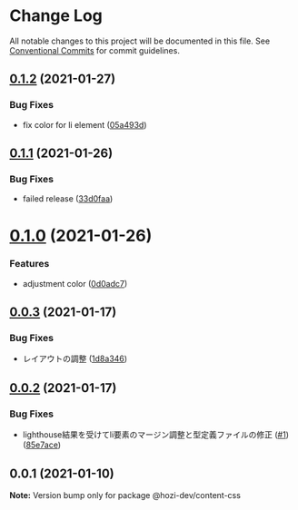 # Change Log

All notable changes to this project will be documented in this file.
See [Conventional Commits](https://conventionalcommits.org) for commit guidelines.

## [0.1.2](https://github.com/hozi-dev/hozi-dev-packages/compare/@hozi-dev/content-css@0.1.1...@hozi-dev/content-css@0.1.2) (2021-01-27)


### Bug Fixes

* fix color for li element ([05a493d](https://github.com/hozi-dev/hozi-dev-packages/commit/05a493dc398216e454040cb25199d1be5f75537c))





## [0.1.1](https://github.com/hozi-dev/hozi-dev-packages/compare/@hozi-dev/content-css@0.1.0...@hozi-dev/content-css@0.1.1) (2021-01-26)


### Bug Fixes

* failed release ([33d0faa](https://github.com/hozi-dev/hozi-dev-packages/commit/33d0faae2875bf255073d1727ce517aa8666de86))





# [0.1.0](https://github.com/hozi-dev/hozi-dev-packages/compare/@hozi-dev/content-css@0.0.3...@hozi-dev/content-css@0.1.0) (2021-01-26)


### Features

* adjustment color ([0d0adc7](https://github.com/hozi-dev/hozi-dev-packages/commit/0d0adc7683d62fb3ac482f4eeda474231c4646e2))





## [0.0.3](https://github.com/hozi-dev/hozi-dev-packages/compare/@hozi-dev/content-css@0.0.2...@hozi-dev/content-css@0.0.3) (2021-01-17)


### Bug Fixes

* レイアウトの調整 ([1d8a346](https://github.com/hozi-dev/hozi-dev-packages/commit/1d8a3462694c57644c9d7a0412729db5739a65c9))





## [0.0.2](https://github.com/hozi-dev/hozi-dev-packages/compare/@hozi-dev/content-css@0.0.1...@hozi-dev/content-css@0.0.2) (2021-01-17)


### Bug Fixes

* lighthouse結果を受けてli要素のマージン調整と型定義ファイルの修正 ([#1](https://github.com/hozi-dev/hozi-dev-packages/issues/1)) ([85e7ace](https://github.com/hozi-dev/hozi-dev-packages/commit/85e7acee01a9b72abac741a5bb5d72bab31c5049))





## 0.0.1 (2021-01-10)

**Note:** Version bump only for package @hozi-dev/content-css
